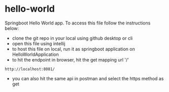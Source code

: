 # hello-world
 Springboot Hello World app. To access this file follow the instructions below:
- clone the git repo in your local using github desktop or cli
- open this file using intellij
- to host this file on local, run it as springboot application on HelloWorldApplication
- to hit the endpoint in browser, hit the get mapping url '/'
```
http://localhost:8081/
```
- you can also hit the same api in postman and select the https method as get




